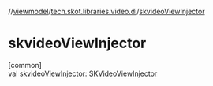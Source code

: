 //[viewmodel](../../index.md)/[tech.skot.libraries.video.di](index.md)/[skvideoViewInjector](skvideo-view-injector.md)

# skvideoViewInjector

[common]\
val [skvideoViewInjector](skvideo-view-injector.md): [SKVideoViewInjector](-s-k-video-view-injector/index.md)
